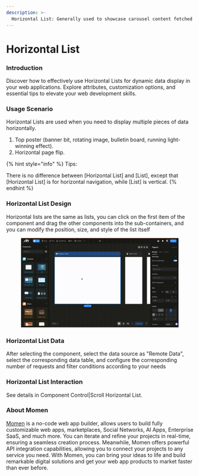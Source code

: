 ```yaml
---
description: >-
  Horizontal List: Generally used to showcase carousel content fetched from a database. It can be configured with interactions such as autoplay and loop.
---
```


# Horizontal List

### Introduction

Discover how to effectively use Horizontal Lists for dynamic data display in your web applications. Explore attributes, customization options, and essential tips to elevate your web development skills.

### Usage Scenario

Horizontal Lists are used when you need to display multiple pieces of data horizontally.

1. Top poster (banner bit, rotating image, bulletin board, running light-winning effect).
2. Horizontal page flip.

{% hint style="info" %}
Tips:

There is no difference between \[Horizontal List] and \[List], except that \[Horizontal List] is for horizontal navigation, while \[List] is vertical.
{% endhint %}

### Horizontal List Design

Horizontal lists are the same as lists, you can click on the first item of the component and drag the other components into the sub-containers, and you can modify the position, size, and style of the list itself

<figure><img src="../.gitbook/assets/horizantallist/horizantal list.gif" alt=""><figcaption></figcaption></figure>

### Horizontal List Data

After selecting the component, select the data source as "Remote Data", select the corresponding data table, and configure the corresponding number of requests and filter conditions according to your needs



### Horizontal List Interaction

See details in Component Control|Scroll Horizontal List.

### About Momen

[Momen](https://momen.app/?channel=blog-about) is a no-code web app builder, allows users to build fully customizable web apps, marketplaces, Social Networks, AI Apps, Enterprise SaaS, and much more. You can iterate and refine your projects in real-time, ensuring a seamless creation process. Meanwhile, Momen offers powerful API integration capabilities, allowing you to connect your projects to any service you need. With Momen, you can bring your ideas to life and build remarkable digital solutions and get your web app products to market faster than ever before.
